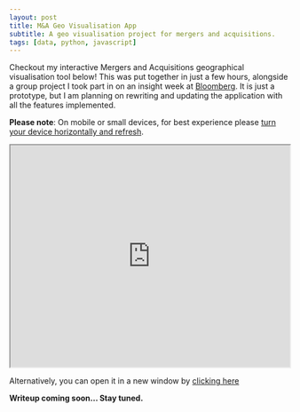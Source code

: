 ```yaml
---
layout: post
title: M&A Geo Visualisation App
subtitle: A geo visualisation project for mergers and acquisitions.
tags: [data, python, javascript]
---
```


Checkout my interactive Mergers and Acquisitions geographical visualisation tool below! This was put together in just a few hours, alongside a group project I took part in on an insight week at [Bloomberg](https://www.bloomberg.com/company/). It is just a prototype, but I am planning on rewriting and updating the application with all the features implemented.

**Please note**: On mobile or small devices, for best experience please <u>turn your device horizontally and refresh</u>.

<iframe src="https://arthur-ma.vercel.app" height="400px" width="100%" allowfullscreen></iframe>

Alternatively, you can open it in a new window by [clicking here](https://arthur-ma.vercel.app)

**Writeup coming soon... Stay tuned.**